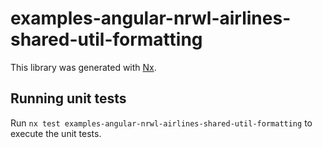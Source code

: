 # examples-angular-nrwl-airlines-shared-util-formatting

This library was generated with [Nx](https://nx.dev).

## Running unit tests

Run `nx test examples-angular-nrwl-airlines-shared-util-formatting` to execute the unit tests.

